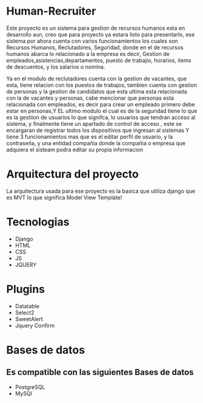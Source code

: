 # Human-Recruiter

Este proyecto es un sistema para gestion de recursos humanos esta en desarrollo aun, creo que para proyecto ya estara listo para presentarlo, ese sistema por ahora cuenta con varios funcionamientos los cuales son Recursos Humanos, Reclutadores, Seguridad, donde en el de recursos humanos abarca lo relacionado a la empresa es decir, Gestion de empleados,asistencias,departamentos, puesto de trabajio, horarios, items de descuentos, y los salarios o nomina.

Ya en el modulo de reclutadores cuenta con  la gestion de vacantes, que esta, tiene relacion con los puestos de trabajos, tambien cuenta con gestion de personas  y la gestion de candidatos que esta ultima esta relacionada con la de vacantes y personas, cabe mencionar que personas esta relacionada con empleados, es decir para crear un empleado primero debe estar en personas,Y EL ultimo modulo el cual es de la seguridad tiene lo que es la gestiion de usuarios lo que signifca, lo usuarios que tendran acceso al sistema,  y finalmente tiene un apartado de control de acceso , este se encargaran de registrar todos los dispositivos que ingresan al sistemas Y tiene 3 funcionamientos mas que es el editar perfil de usuario, y la contraseña, y una entidad compañia donde la compañia o empresa que adquiera el sisteam podra editar su propia informacion

# Arquitectura del proyecto
La arquitectura usada para ese proyecto es la basica que utiliza django que es MVT lo que significa Model View Template!

# Tecnologias

* Django
* HTML
* CSS
* JS
* JQUERY

# Plugins

* Datatable
* Select2
* SweetAlert
* Jquery Confirm

# Bases de datos
## Es compatible con las siguientes Bases de datos

* PostgreSQL
* MySQl

